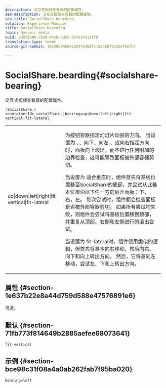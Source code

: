 ```yaml
---
description: 交互式视频查看器的配置属性。
seo-description: 交互式视频查看器的配置属性。
seo-title: SocialShare.bearding
solution: Experience Manager
title: SocialShare.bearding
topic: Dynamic media
uuid: b3978280-7826-44c0-bd25-357e145121f8
translation-type: tm+mt
source-git-commit: 16838d04b005224fad6df215ab5bf8c25ef86fc7

---
```



# SocialShare.bearding{#socialshare-bearing}

交互式视频查看器的配置属性。

`[SocialShare.|<containerId>_socialShare.]bearing=up|down|left|right|fit-vertical|fit-lateral`

<table id="table_441553CD34C94A58A9D7CBF772DEDDB6"> 
 <tbody> 
  <tr> 
   <td colname="col1"> <p> <span class="codeph"> up|down|left|right|fit vertical|fit-lateral</span> </p> </td> 
   <td colname="col2"> <p> 为按钮容器指定幻灯片动画的方向。 当设置为 <span class="codeph"> 、</span>、向下、向左 <span class="codeph"></span><span class="codeph"></span><span class="codeph"></span>、或向右指定方向时，面板向上滚出，而不进行任何附加的边界检查，这可能导致面板被外部容器剪切。 </p> <p>当设置为 <span class="codeph"> 适合垂直时</span>，组件首先将基板位置移至SocialShare的底部，并尝试从此基本位置沿以下任一方向展开面板：下，右，左。 每次尝试时，组件都会检查面板是否被外部容器剪切。 如果所有尝试均失败，则组件会尝试将基板位置移到顶部，并重复从顶部、右侧和左侧进行的滚出尝试。 </p> <p>当设置为 <span class="codeph"> fit-lateral</span>时，组件使用类似的逻辑，但首先将基本向右移动，然后向右、向下和向上转出方向。 然后，它将基向左移动，尝试左、下和上转出方向。 </p> </td> 
  </tr> 
 </tbody> 
</table>

## 属性 {#section-1e637b22e8a44d759d588e47576891e6}

可选。

## 默认 {#section-71fb773f814649b2885aefee68073641}

`fit-vertical`

## 示例 {#section-bce98c31f08a4a0ab262fab7f95ba020}

```
bearing=left
```

